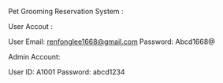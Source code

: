 Pet Grooming Reservation System :

User Accout :

User Email: renfonglee1668@gmail.com
Password: Abcd1668@

Admin Account:

User ID: A1001
Password: abcd1234
